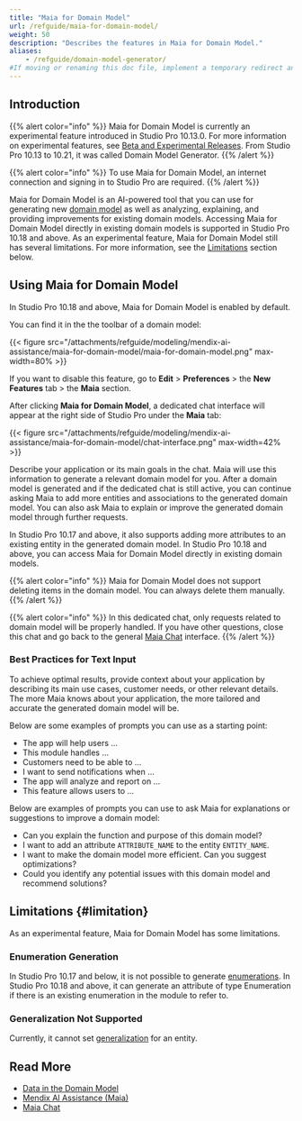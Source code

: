 ```yaml
---
title: "Maia for Domain Model"
url: /refguide/maia-for-domain-model/
weight: 50
description: "Describes the features in Maia for Domain Model."
aliases:
    - /refguide/domain-model-generator/
#If moving or renaming this doc file, implement a temporary redirect and let the respective team know they should update the URL in the product. See Mapping to Products for more details.
---
```


## Introduction

{{% alert color="info" %}}
Maia for Domain Model is currently an experimental feature introduced in Studio Pro 10.13.0. For more information on experimental features, see [Beta and Experimental Releases](/releasenotes/beta-features/). From Studio Pro 10.13 to 10.21, it was called Domain Model Generator.
{{% /alert %}}

{{% alert color="info" %}}
To use Maia for Domain Model, an internet connection and signing in to Studio Pro are required.
{{% /alert %}}

Maia for Domain Model is an AI-powered tool that you can use for generating new [domain model](/refguide/domain-model/) as well as analyzing, explaining, and providing improvements for existing domain models. Accessing Maia for Domain Model directly in existing domain models is supported in Studio Pro 10.18 and above. As an experimental feature, Maia for Domain Model still has several limitations. For more information, see the [Limitations](#limitation) section below.

## Using Maia for Domain Model

In Studio Pro 10.18 and above, Maia for Domain Model is enabled by default.

You can find it in the the toolbar of a domain model:

{{< figure src="/attachments/refguide/modeling/mendix-ai-assistance/maia-for-domain-model/maia-for-domain-model.png" max-width=80% >}}

If you want to disable this feature, go to **Edit** > **Preferences** > the **New Features** tab > the **Maia** section.

After clicking **Maia for Domain Model**, a dedicated chat interface will appear at the right side of Studio Pro under the **Maia** tab:

{{< figure src="/attachments/refguide/modeling/mendix-ai-assistance/maia-for-domain-model/chat-interface.png" max-width=42% >}}

Describe your application or its main goals in the chat. Maia will use this information to generate a relevant domain model for you. After a domain model is generated and if the dedicated chat is still active, you can continue asking Maia to add more entities and associations to the generated domain model. You can also ask Maia to explain or improve the generated domain model through further requests.

In Studio Pro 10.17 and above, it also supports adding more attributes to an existing entity in the generated domain model. In Studio Pro 10.18 and above, you can access Maia for Domain Model directly in existing domain models.

{{% alert color="info" %}}
Maia for Domain Model does not support deleting items in the domain model. You can always delete them manually. 
{{% /alert %}}

{{% alert color="info" %}}
In this dedicated chat, only requests related to domain model will be properly handled. If you have other questions, close this chat and go back to the general [Maia Chat](/refguide/maia-chat/) interface.
{{% /alert %}}
 
### Best Practices for Text Input

To achieve optimal results, provide context about your application by describing its main use cases, customer needs, or other relevant details. The more Maia knows about your application, the more tailored and accurate the generated domain model will be.

Below are some examples of prompts you can use as a starting point:

* The app will help users ...
* This module handles ...
* Customers need to be able to ...
* I want to send notifications when ...
* The app will analyze and report on ...
* This feature allows users to ...

Below are examples of prompts you can use to ask Maia for explanations or suggestions to improve a domain model:

* Can you explain the function and purpose of this domain model?
* I want to add an attribute `ATTRIBUTE_NAME` to the entity `ENTITY_NAME`.
* I want to make the domain model more efficient. Can you suggest optimizations?
* Could you identify any potential issues with this domain model and recommend solutions?

## Limitations {#limitation}

As an experimental feature, Maia for Domain Model has some limitations.

### Enumeration Generation

In Studio Pro 10.17 and below, it is not possible to generate [enumerations](/refguide/enumerations/). In Studio Pro 10.18 and above, it can generate an attribute of type Enumeration if there is an existing enumeration in the module to refer to.

### Generalization Not Supported

Currently, it cannot set [generalization](/refguide/generalization-and-association/) for an entity.

## Read More

* [Data in the Domain Model](/refguide/domain-model/)
* [Mendix AI Assistance (Maia)](/refguide/mendix-ai-assistance/)
* [Maia Chat](/refguide/maia-chat/)
